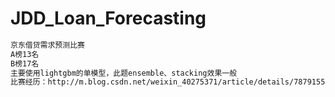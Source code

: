 # JDD_Loan_Forecasting
```bash
京东借贷需求预测比赛
A榜13名
B榜17名
主要使用lightgbm的单模型，此题ensemble、stacking效果一般
比赛经历：http://m.blog.csdn.net/weixin_40275371/article/details/78791557
```
